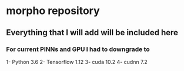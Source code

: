 # morpho repository

## Everything that I will add will be included here


### For current PINNs and GPU I had to downgrade to
1- Python 3.6
2- Tensorflow 1.12
3- cuda 10.2
4- cudnn 7.2



